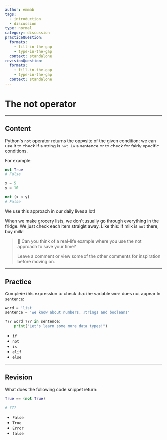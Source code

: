 ```yaml
---
author: emmab
tags:
  - introduction
  - discussion
type: normal
category: discussion
practiceQuestion:
  formats:
    - fill-in-the-gap
    - type-in-the-gap
  context: standalone
revisionQuestion:
  formats:
    - fill-in-the-gap
    - type-in-the-gap
  context: standalone
---
```


# The not operator


---

## Content

Python's `not` operator returns the opposite of the given condition; we can use it to check if a string is `not in` a sentence or to check for fairly specific conditions.

For example:

```python
not True
# False
```

```python
x = 5
y = 10

not (x < y)
# False
```

We use this approach in our daily lives a lot!

When we make grocery lists, we don't usually go through everything in the fridge. We just check each item straight away. Like this: If milk is `not` there, buy milk!

> 🤔 Can you think of a real-life example where you use the not approach to save your time?
>
> Leave a comment or view some of the other comments for inspiration before moving on.

---

## Practice

Complete this expression to check that the variable `word` does not appear in `sentence`:

```python
word = 'list'
sentence = 'we know about numbers, strings and booleans'

??? word ??? in sentence:
    print("Let's learn some more data types!")
```

- `if`
- `not`
- `is`
- `elif`
- `else`


---

## Revision

What does the following code snippet return:

```python
True == (not True)

# ???
```


- `False`
- `True`
- `Error`
- `false`
 